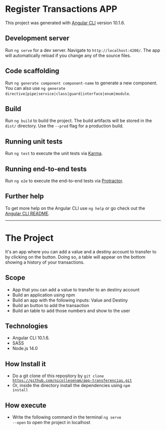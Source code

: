 # Register Transactions APP

This project was generated with [Angular CLI](https://github.com/angular/angular-cli) version 10.1.6.

## Development server

Run `ng serve` for a dev server. Navigate to `http://localhost:4200/`. The app will automatically reload if you change any of the source files.

## Code scaffolding

Run `ng generate component component-name` to generate a new component. You can also use `ng generate directive|pipe|service|class|guard|interface|enum|module`.

## Build

Run `ng build` to build the project. The build artifacts will be stored in the `dist/` directory. Use the `--prod` flag for a production build.

## Running unit tests

Run `ng test` to execute the unit tests via [Karma](https://karma-runner.github.io).

## Running end-to-end tests

Run `ng e2e` to execute the end-to-end tests via [Protractor](http://www.protractortest.org/).

## Further help

To get more help on the Angular CLI use `ng help` or go check out the [Angular CLI README](https://github.com/angular/angular-cli/blob/master/README.md).

-----------------------------------------------------------------------------------------------------------------------------------------------------------------------
# The Project
It's an app where you can add a value and a destiny account to transfer to by clicking on the button. Doing so, a table will appear on the bottom showing a history of your transactions.

## Scope 
 - App that you can add a value to transfer to an destiny account
 - Build an application using npm
 - Build an app with the following inputs: Value and Destiny
 - Build an button to add the transaction
 - Build an table to add those numbers and show to the user

## Technologies
- Angular CLI 10.1.6.
- SASS
- Node.js 14.0

## How Install it
- Do a git clone of this repository by <code>git clone https://github.com/nicollesenam/app-transferencias.git</code>
- Or, inside the directory install the dependencies using <code>npm install</code>

## How execute
- Write the following command in the terminal <code>ng serve --open</code> to open the project in localhost


